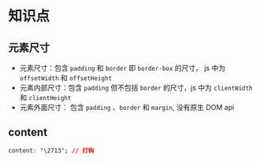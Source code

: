 # 知识点

## 元素尺寸

- 元素尺寸：包含 `padding` 和 `border` 即 `border-box` 的尺寸， js 中为 `offsetWidth` 和 `offsetHeight`
- 元素内部尺寸：包含 `padding` 但不包括 `border` 的尺寸，js 中为 `clientWidth` 和 `clientHeight`
- 元素外面尺寸： 包含 `padding` 、`border` 和 `margin`, 没有原生 DOM api

## content

```css
content: "\2713"; // 打钩
```
